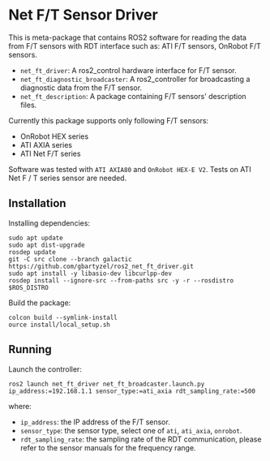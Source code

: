 # Net F/T Sensor Driver

This is meta-package that contains ROS2 software for reading the data from F/T sensors
with RDT interface such as: ATI F/T sensors, OnRobot F/T sensors.
* `net_ft_driver`: A ros2_control hardware interface for F/T sensor.
* `net_ft_diagnostic_broadcaster`: A ros2_controller for broadcasting a diagnostic data from the F/T sensor.
* `net_ft_description`: A package containing F/T sensors' description files.

Currently this package supports only following F/T sensors:
* OnRobot HEX series
* ATI AXIA series
* ATI Net F/T series

Software was tested with `ATI AXIA80` and `OnRobot HEX-E V2`. Tests on ATI Net F / T series sensor are needed.

## Installation

Installing dependencies:
```
sudo apt update
sudo apt dist-upgrade
rosdep update
git -C src clone --branch galactic https://github.com/gbartyzel/ros2_net_ft_driver.git
sudo apt install -y libasio-dev libcurlpp-dev
rosdep install --ignore-src --from-paths src -y -r --rosdistro $ROS_DISTRO
```

Build the package:
```
colcon build --symlink-install
ource install/local_setup.sh
```


## Running

Launch the controller:
```
ros2 launch net_ft_driver net_ft_broadcaster.launch.py ip_address:=192.168.1.1 sensor_type:=ati_axia rdt_sampling_rate:=500
```
where:
* `ip_address`: the IP address of the F/T sensor.
* `sensor_type`: the sensor type, select one of `ati`, `ati_axia`, `onrobot`.
* `rdt_sampling_rate`: the sampling rate of the RDT communication, please refer to the sensor manuals for the frequency range.
